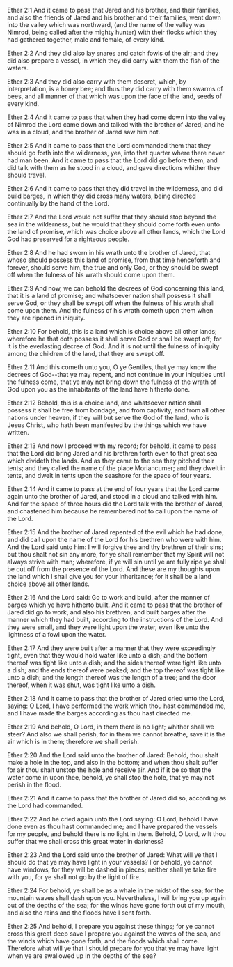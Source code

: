 Ether 2:1 And it came to pass that Jared and his brother, and their
families, and also the friends of Jared and his brother and their
families, went down into the valley which was northward, (and the name
of the valley was Nimrod, being called after the mighty hunter) with
their flocks which they had gathered together, male and female, of every
kind.

Ether 2:2 And they did also lay snares and catch fowls of the air; and
they did also prepare a vessel, in which they did carry with them the
fish of the waters.

Ether 2:3 And they did also carry with them deseret, which, by
interpretation, is a honey bee; and thus they did carry with them swarms
of bees, and all manner of that which was upon the face of the land,
seeds of every kind.

Ether 2:4 And it came to pass that when they had come down into the
valley of Nimrod the Lord came down and talked with the brother of
Jared; and he was in a cloud, and the brother of Jared saw him not.

Ether 2:5 And it came to pass that the Lord commanded them that they
should go forth into the wilderness, yea, into that quarter where there
never had man been. And it came to pass that the Lord did go before
them, and did talk with them as he stood in a cloud, and gave directions
whither they should travel.

Ether 2:6 And it came to pass that they did travel in the wilderness,
and did build barges, in which they did cross many waters, being
directed continually by the hand of the Lord.

Ether 2:7 And the Lord would not suffer that they should stop beyond the
sea in the wilderness, but he would that they should come forth even
unto the land of promise, which was choice above all other lands, which
the Lord God had preserved for a righteous people.

Ether 2:8 And he had sworn in his wrath unto the brother of Jared, that
whoso should possess this land of promise, from that time henceforth and
forever, should serve him, the true and only God, or they should be
swept off when the fulness of his wrath should come upon them.

Ether 2:9 And now, we can behold the decrees of God concerning this
land, that it is a land of promise; and whatsoever nation shall possess
it shall serve God, or they shall be swept off when the fulness of his
wrath shall come upon them. And the fulness of his wrath cometh upon
them when they are ripened in iniquity.

Ether 2:10 For behold, this is a land which is choice above all other
lands; wherefore he that doth possess it shall serve God or shall be
swept off; for it is the everlasting decree of God. And it is not until
the fulness of iniquity among the children of the land, that they are
swept off.

Ether 2:11 And this cometh unto you, O ye Gentiles, that ye may know the
decrees of God--that ye may repent, and not continue in your iniquities
until the fulness come, that ye may not bring down the fulness of the
wrath of God upon you as the inhabitants of the land have hitherto done.

Ether 2:12 Behold, this is a choice land, and whatsoever nation shall
possess it shall be free from bondage, and from captivity, and from all
other nations under heaven, if they will but serve the God of the land,
who is Jesus Christ, who hath been manifested by the things which we
have written.

Ether 2:13 And now I proceed with my record; for behold, it came to pass
that the Lord did bring Jared and his brethren forth even to that great
sea which divideth the lands. And as they came to the sea they pitched
their tents; and they called the name of the place Moriancumer; and they
dwelt in tents, and dwelt in tents upon the seashore for the space of
four years.

Ether 2:14 And it came to pass at the end of four years that the Lord
came again unto the brother of Jared, and stood in a cloud and talked
with him. And for the space of three hours did the Lord talk with the
brother of Jared, and chastened him because he remembered not to call
upon the name of the Lord.

Ether 2:15 And the brother of Jared repented of the evil which he had
done, and did call upon the name of the Lord for his brethren who were
with him. And the Lord said unto him: I will forgive thee and thy
brethren of their sins; but thou shalt not sin any more, for ye shall
remember that my Spirit will not always strive with man; wherefore, if
ye will sin until ye are fully ripe ye shall be cut off from the
presence of the Lord. And these are my thoughts upon the land which I
shall give you for your inheritance; for it shall be a land choice above
all other lands.

Ether 2:16 And the Lord said: Go to work and build, after the manner of
barges which ye have hitherto built. And it came to pass that the
brother of Jared did go to work, and also his brethren, and built barges
after the manner which they had built, according to the instructions of
the Lord. And they were small, and they were light upon the water, even
like unto the lightness of a fowl upon the water.

Ether 2:17 And they were built after a manner that they were exceedingly
tight, even that they would hold water like unto a dish; and the bottom
thereof was tight like unto a dish; and the sides thereof were tight
like unto a dish; and the ends thereof were peaked; and the top thereof
was tight like unto a dish; and the length thereof was the length of a
tree; and the door thereof, when it was shut, was tight like unto a
dish.

Ether 2:18 And it came to pass that the brother of Jared cried unto the
Lord, saying: O Lord, I have performed the work which thou hast
commanded me, and I have made the barges according as thou hast directed
me.

Ether 2:19 And behold, O Lord, in them there is no light; whither shall
we steer? And also we shall perish, for in them we cannot breathe, save
it is the air which is in them; therefore we shall perish.

Ether 2:20 And the Lord said unto the brother of Jared: Behold, thou
shalt make a hole in the top, and also in the bottom; and when thou
shalt suffer for air thou shalt unstop the hole and receive air. And if
it be so that the water come in upon thee, behold, ye shall stop the
hole, that ye may not perish in the flood.

Ether 2:21 And it came to pass that the brother of Jared did so,
according as the Lord had commanded.

Ether 2:22 And he cried again unto the Lord saying: O Lord, behold I
have done even as thou hast commanded me; and I have prepared the
vessels for my people, and behold there is no light in them. Behold, O
Lord, wilt thou suffer that we shall cross this great water in darkness?

Ether 2:23 And the Lord said unto the brother of Jared: What will ye
that I should do that ye may have light in your vessels? For behold, ye
cannot have windows, for they will be dashed in pieces; neither shall ye
take fire with you, for ye shall not go by the light of fire.

Ether 2:24 For behold, ye shall be as a whale in the midst of the sea;
for the mountain waves shall dash upon you. Nevertheless, I will bring
you up again out of the depths of the sea; for the winds have gone forth
out of my mouth, and also the rains and the floods have I sent forth.

Ether 2:25 And behold, I prepare you against these things; for ye cannot
cross this great deep save I prepare you against the waves of the sea,
and the winds which have gone forth, and the floods which shall come.
Therefore what will ye that I should prepare for you that ye may have
light when ye are swallowed up in the depths of the sea?
